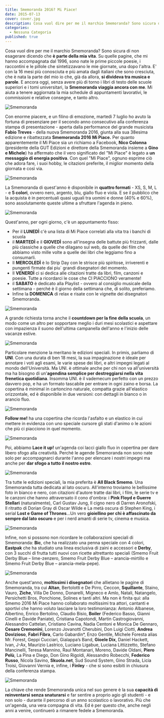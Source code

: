```yaml
---
title: Smemoranda 2016? Mi Piace!
date: 2015-07-13
cover: cover.jpg
description: Cosa vuol dire per me il marchio Smemoranda? Sono sicura di non esagerare dicendo che è parte della mia vita. Su quelle pagine, che mi hanno accompagnata dal 1996, sono nate le prime piccole poesie, i raccontini e le pillole che sintetizzavano le mie giornate, una dopo l'altra.
categories:
  - Nessuna Categoria
published: true
---
```

Cosa vuol dire per me il marchio Smemoranda? Sono sicura di non esagerare dicendo che **è parte della mia vita**. Su quelle pagine, che mi hanno accompagnata dal 1996, sono nate le prime piccole poesie, i raccontini e le pillole che sintetizzavano le mie giornate, una dopo l'altra. E' con la 16 mesi più conosciuta e più amata dagli italiani che sono cresciuta, che è nata la parte del mio io che, già da allora, **si divideva tra musica e parole**. E ancora oggi, senza avere più di torno i libri di testo delle scuole superiori e i tomi universitari, la **Smemoranda viaggia ancora con me**. Mi aiuta a tenere aggiornata la mia schedule di appuntamenti lavorativi, le commissioni e relative consegne, e tanto altro.

![Smemoranda](./Claudia-Falzone-Smemoranda-4.jpg)

Con enorme piacere, e un filino di emozione, martedì 7 luglio ho avuto la fortuna di presenziare per il secondo anno consecutivo alla conferenza stampa di presentazione - aperta dalla performance del grande musicista **Fabio Treves** - della nuova Smemoranda 2016, giunta alla sua 38esima edizione e ribattezzata **Smemoranda 2016 Mi Piace.** Per quanto apparentemente il Mi Piace sia un richiamo a Facebook, **Nico Colonna** (presidente della GUT Edizioni e direttore della Smemoranda insieme a **Gino e Michele**) ha affermato che il vero significato del "Mi Piace" è legato a **un messaggio di energia positiva**. Con quel "Mi Piace", ognuno esprime ciò che adora fare, i suoi hobby, le citazioni preferite, il miglior momento della giornata e così via.

![Smemoranda](./Claudia-Falzone-Smemoranda-35.jpg)

La Smemoranda di quest'anno è disponibile in **quattro formati** - XS, S, M, L - e **5 colori**, ovvero nero, argento, blu, giallo fluo e viola. E se il pubblico che la acquista è in percentuali quasi uguali tra uomini e donne (40% e 60%), sono assolutamente queste ultime a sfruttare l'agenda in pieno.

![Smemoranda](./Claudia-Falzone-Smemoranda-13.jpg)

Quest'anno, per ogni giorno, c'è un appuntamento fisso:

- Per il **LUNEDÌ** c'è una lista di Mi Piace correlati alla vita tra i banchi di scuola
- il **MARTEDÌ** e il **GIOVEDÌ** sono all'insegna delle battute più frizzanti, dalle più classiche a quelle che dilagano sul web, da quelle dei film che abbiamo visto mille volte a quelle dei libri che leggiamo fino a consumarli.
- Il **MERCOLEDÌ** è lo Strip Day con le strisce più spiritose, irriverenti e pungenti firmate dai piu\` grandi disegnatori del momento.
- Il **VENERDÌ** ci si dedica alle citazioni tratte da libri, film, canzoni e poesie. Tutte a ricordarci le cose che CI PIACCIONO veramente!
- il **SABATO** è dedicato alla Playlist - ovvero al consiglio musicale della settimana - perché è il giorno della settimana che, di solito, preferiamo.
- Infine la **DOMENICA** di relax e risate con le vignette dei disegnatori Smemoranda.

![Smemoranda](./Claudia-Falzone-Smemoranda-23.jpg)

A grande richiesta torna anche il **countdown per la fine della scuola**, un modo come un altro per sopportare meglio i duri mesi scolastici e aspettare con impazienza il suono dell'ultima campanella dell'anno e l'inizio delle vacanze estive.

![Smemoranda](./Claudia-Falzone-Smemoranda-26.jpg)

Particolare menzione la meritano le edizioni speciali. In primis, parliamo di **UNI**. Con una durata di ben 18 mesi, la sua impaginazione è ideale per annotare i voti agli esami, le varie spese dei libri, e altri impegni legati al mondo dell'Università. Ma UNI. è ottimale anche per chi non va all'università ma ha bisogno di un'**agendina semplice per destreggiarsi nella vita frenetica quotidiana**. Insomma UNI. è il vademecum perfetto con un prezzo davvero pop, e ha un formato tascabile per entrare in ogni zaino e borsa. La copertina è minimal in cartoncino naturale, compatta grazie all'elastico orizzontale, ed è disponibile in due versioni: con dettagli in bianco o in arancio fluo.

![Smemoranda](./Claudia-Falzone-Smemoranda-27.jpg)

**Follow me!** ha una copertina che ricorda l'asfalto e un elastico in cui mettere in evidenza con uno speciale cursore gli stati d'animo o le azioni che più ci piacciono in quel momento.

![Smemoranda](./Claudia-Falzone-Smemoranda-24.jpg)

Poi, abbiamo **Lace it up!** un'agenda coi lacci giallo fluo in copertina per dare libero sfogo alla creatività. Perché le agende Smemoranda non sono nate solo per accompagnarci durante l'anno per elencare i nostri impegni ma anche per **dar sfogo a tutto il nostro estro**.

![Smemoranda](./Claudia-Falzone-Smemoranda-12.jpg)

Tra tutte le edizioni speciali, la mia preferita è **All Black Smemo**. Una Smemoranda tutta dedicata al lato oscuro. All'interno troviamo le bellissime foto in bianco e nero, con citazioni d'autore tratte dai libri, i film, le serie tv e le canzoni che hanno attraversato il cono d'ombra: i **Pink Floyd e Guerre Stellari** (naturalmente), Carl Gustav Jung, Il cigno nero di Darren Aronofski, Il ritratto di Dorian Gray di Oscar Wilde e La metà oscura di Stephen King, i serial **Lost e Game of Thrones**...Un vero **gioiellino per chi è affascinato da sempre dal lato oscuro** e per i nerd amanti di serie tv, cinema e musica.

![Smemoranda](./Claudia-Falzone-Smemoranda-15.jpg)

Infine, non si possono non ricordare le collaborazioni speciali di Smemoranda: **Bic**, che ha realizzato una penna speciale con 4 colori, **Eastpak** che ha studiato una linea esclusiva di zaini e accessori e **Derby**, con 3 succhi di frutta tutti nuovi con ricette altrettanto speciali (Smemo Fruit Derby Blue – lime-zenzero, Smemo Fruit Derby Blue – arancia-mirtillo e Smemo Fruit Derby Blue – arancia-mela-pepe).

![Smemoranda](./Claudia-Falzone-Smemoranda-30.jpg)

Anche quest'anno, **moltissimi i disegnatori** che allietano le pagine di Smemoranda, tra cui **Altan**, Bertolotti e De Pirro, Ceccon, **Squillante**, Staino, Vauro, **Ziche**, Villa De Donno, Donarelli, Migneco e Amlo, Natali, Natangelo, Persichetti Bros, Ponchione, Solines e tanti altri. Ma non è finita qui: alla Smemo 2016 Mi Piace hanno collaborato moltissimi tra attori, cantanti e sportivi che hanno voluto lasciare la loro testimonianza: Antonio Albanese, Albertino, Enrico Bertolino, Claudio Bisio, **Boiler** (Federico Basso, Gianni Cinelli e Davide Paniate), Cristiana Capotondi, Martin Castrogiovanni, Alessandro Cattelan, Cristiano Cavina, Nadia Centoni e Monica De Gennaro, **Cesare Cremonini**, Lorenzo Jovanotti Cherubini, Don Luigi Ciotti, **Andrea Dovizioso**, **Fabri Fibra**, Carlo Gabardin\*, Enzo Gentile, Michele Foresta alias Mr. Forest, Geppi Cucciari, Gialappa’s Band, **Gioele Dix**, Daniel Hackett, Ivan, J-Ax, Maurizio Lastrico, Luciano Ligabue, Luciana Littizzetto, Stefano Mancinelli, Teresa Mannino, Raul Montanari, Moreno, Davide Oldani, **Piero Pelù**, La Pina e Diego, Don Gino Rigoldi, Alessandro Robecchi, **Federico Russo**, Nicola Savino, **Skuola.net**, Sud Sound System, Gino Strada, Licia Troisi, Giovanni Vernia e, infine, i **Finley** - che si sono esibiti in chiusura della conferenza stampa.

![Smemoranda](./Claudia-Falzone_fabio_treves_smemoranda-1024x575.jpg)

La chiave che rende Smemoranda unica nel suo genere è la sua **capacità di reinventarsi senza snaturarsi** e far sentire a proprio agio gli studenti - e non solo - durante il percorso di un anno scolastico o lavorativo. Più che un'agenda, una vera compagna di vita. Ed è per questo che, anche negli anni a venire, continuerò a rimanere fedele a Smemoranda.
